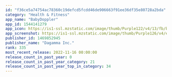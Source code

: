 ```yaml
---
id: "f36ce5a74754ac78360c19defcd5fcdd46de906663f91ee36df35e80728a2bda"
category: "Health & Fitness"
app_name: "BabyDoppler"
app_id: 1544141279
app_icon: https://is1-ssl.mzstatic.com/image/thumb/Purple122/v4/13/fb/b3/13fbb3d2-eaff-6736-debc-30a49f4477a7/AppIcon-1x_U007emarketing-0-5-0-sRGB-85-220.png/1024x1024bb.png
app_screenshot: https://is1-ssl.mzstatic.com/image/thumb/Purple126/v4/eb/22/93/eb22937e-f0a5-693e-259f-8aa692c5be68/50d69342-a844-4f60-9def-594d27570757_dashboard_with_overdue.png/1284x2778bb.png
publisher_id: 1469852945
publisher_name: "Dagamma Inc."
rank: 335
most_recent_release: 2022-11-16 00:00:00
release_count_in_past_year: 0
release_count_in_past_year_category: 21
release_count_in_past_year_top_in_category: 34
---
```

